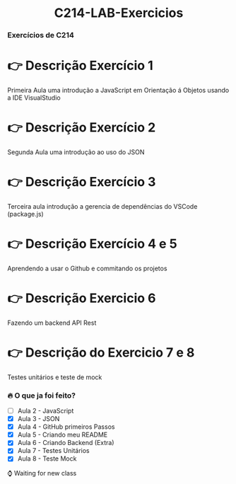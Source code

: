 <h1 align = "center"> C214-LAB-Exercicios </h1>

### Exercícios de C214
# :point_right: Descrição Exercício 1
<p>Primeira Aula uma introdução a JavaScript em Orientação á Objetos usando a IDE VisualStudio</p>

# :point_right: Descrição Exercício 2
<p>Segunda Aula uma introdução ao uso do JSON </p>

# 👉 Descrição Exercício 3
<p> Terceira aula introdução a gerencia de dependências do VSCode (package.js)</p>

# 👉 Descrição Exercício 4 e 5
<p> Aprendendo a usar o Github e commitando os projetos </p>

# 👉 Descrição Exercicio 6
<p> Fazendo um backend API Rest </p>

# 👉 Descrição do Exercicio 7 e 8
<p> Testes unitários e teste de mock </p>

### :fire: O que ja foi feito? 
- [ ] Aula 2 - JavaScript 
- [X] Aula 3 - JSON
- [X] Aula 4 - GitHub primeiros Passos
- [X] Aula 5 - Criando meu README
- [X] Aula 6 - Criando Backend (Extra)
- [X] Aula 7 - Testes Unitários
- [X] Aula 8 - Teste Mock

:watch: Waiting for new class

